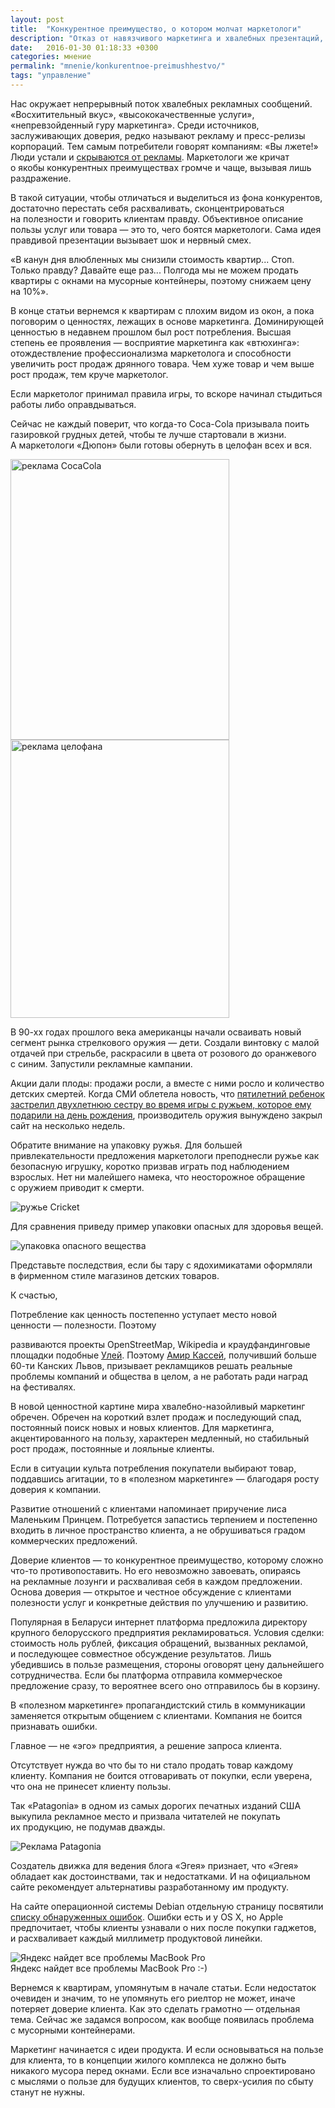 ```yaml
---
layout: post
title:  "Конкурентное преимущество, о котором молчат маркетологи"
description: "Отказ от навязчивого маркетинга и хвалебных презентаций, фокус на полезности, формирование доверия - основа конкурентного преимущества компании."
date:   2016-01-30 01:18:33 +0300
categories: мнение
permalink: "mnenie/konkurentnoe-preimushhestvo/"
tags: "управление"
---
```


<p>Нас окружает непрерывный поток хвалебных рекламных сообщений. «Восхитительный вкус», «высококачественные услуги», «непревзойденный гуру маркетинга». Среди источников, заслуживающих доверия, редко называют рекламу и&nbsp;пресс-релизы корпораций. Тем самым потребители говорят компаниям: «Вы&nbsp;лжете!» Люди устали и&nbsp;<a href="/mnenie/sem-tendencij-marketinga/">скрываются от&nbsp;рекламы</a>. Маркетологи&nbsp;же кричат о&nbsp;якобы конкурентных преимуществах громче и&nbsp;чаще, вызывая лишь раздражение.</p> <!--more-->
<p>В&nbsp;такой ситуации, чтобы отличаться и&nbsp;выделиться из&nbsp;фона конкурентов, достаточно перестать себя расхваливать, сконцентрироваться на&nbsp;полезности и&nbsp;говорить клиентам правду. Объективное описание пользы услуг или товара&nbsp;— это&nbsp;то, чего боятся маркетологи. Сама идея правдивой презентации вызывает шок и&nbsp;нервный смех.</p>
<p>«В&nbsp;канун дня влюбленных мы&nbsp;снизили стоимость квартир... Стоп. Только правду? Давайте еще раз... Полгода мы&nbsp;не&nbsp;можем продать квартиры с&nbsp;окнами на&nbsp;мусорные контейнеры, поэтому снижаем цену на&nbsp;10%».</p>
<p>В&nbsp;конце статьи вернемся к&nbsp;квартирам с&nbsp;плохим видом из&nbsp;окон, а&nbsp;пока поговорим о&nbsp;ценностях, лежащих в&nbsp;основе маркетинга. Доминирующей ценностью в&nbsp;недавнем прошлом был рост потребления. Высшая степень ее&nbsp;проявления&nbsp;— восприятие маркетинга как «втюхинга»: отождествление профессионализма маркетолога и&nbsp;способности увеличить рост продаж дрянного товара. Чем хуже товар и&nbsp;чем выше рост продаж, тем круче маркетолог.</p>
<p>Если маркетолог принимал правила игры, то&nbsp;вскоре начинал стыдиться работы либо оправдываться.</p>
<p>Сейчас не&nbsp;каждый поверит, что когда-то Coca-Cola призывала поить газировкой грудных детей, чтобы те&nbsp;лучше стартовали в&nbsp;жизни. А&nbsp;маркетологи «Дюпон» были готовы обернуть в&nbsp;целофан всех и&nbsp;вся.</p>

<div class="row">
    <div class="c-6">
	    
<picture> 
 <source srcset="/images/1712cola350.webp 1x, /images/1712cola500.webp 2x, /images/1712cola600.webp 3x" type="image/webp">
 <img src="/images/1712cola350.jpg" alt="реклама CocaCola"  width="350" height="449"/>
       
   </picture> 
   

</div>
<div class="c-6">
<picture> 
   <source srcset="/images/1712ad350.webp 1x, /images/1712ad500.webp 2x, /images/1712ad600.webp 3x"  type="image/webp">
  <img src="/images/1712ad350.jpg" alt="реклама целофана" width="350" height="445"/>
       
   </picture> 
   

</div>
</div>

<p>В&nbsp;<span class="noperenos">90-хх</span> годах прошлого века американцы начали осваивать новый сегмент рынка стрелкового оружия&nbsp;— дети. Создали винтовку с&nbsp;малой отдачей при стрельбе, раскрасили в&nbsp;цвета от&nbsp;розового до&nbsp;оранжевого с&nbsp;синим. Запустили рекламные кампании.</p>
<p>Акции дали плоды: продажи росли, а&nbsp;вместе с&nbsp;ними росло и&nbsp;количество детских смертей. Когда СМИ облетела новость, что <a href="https://edition.cnn.com/2013/05/01/us/kentucky-accidential-shooting/index.html">пятилетний ребенок застрелил двухлетнюю сестру во&nbsp;время игры с&nbsp;ружьем, которое ему подарили на&nbsp;день рождения</a>, производитель оружия вынуждено закрыл сайт на&nbsp;несколько недель.</p>
<p>Обратите внимание на&nbsp;упаковку ружья. Для большей привлекательности предложения маркетологи преподнесли ружье как безопасную игрушку, коротко призвав играть под наблюдением взрослых. Нет ни&nbsp;малейшего намека, что неосторожное обращение с&nbsp;оружием приводит к&nbsp;смерти.</p>
<p>
<picture> 
       <source srcset="/images/k2.webp" type="image/webp">
  <img src="/images/k2.jpg" alt="ружье Cricket" />
       
   </picture> 
</p>  
<p>Для сравнения приведу пример упаковки опасных для здоровья вещей.</p>
<p>
<picture> 
       <source srcset="/images/k3.webp" type="image/webp">
  <img src="/images/k3.jpg" alt="упаковка опасного вещества" />
       
   </picture> 
</p>
<p>Представьте последствия, если&nbsp;бы тару с&nbsp;ядохимикатами оформляли в&nbsp;фирменном стиле магазинов детских товаров.</p>
<p>К счастью,</p>
<div class="hip">Потребление как ценность постепенно уступает место новой ценности&nbsp;— полезности. Поэтому </div><p>развиваются проекты OpenStreetMap, Wikipedia и&nbsp;краудфандинговые площадки подобные <a href="//ulej.by/" target="_blank" rel="noopener">Улей</a>. Поэтому <a href="//www.campaignlive.com/article/end-false-recognitions/1379124" target="_blank" rel="noopener">Амир Кассей</a>, получивший больше <span class="noperenos">60-ти</span> Канских Львов, призывает рекламщиков решать реальные проблемы компаний и&nbsp;общества в&nbsp;целом, а&nbsp;не&nbsp;работать ради наград на&nbsp;фестивалях.</p>
<p>В&nbsp;новой ценностной картине мира хвалебно-назойливый маркетинг обречен. Обречен на&nbsp;короткий взлет продаж и&nbsp;последующий спад, постоянный поиск новых и&nbsp;новых клиентов. Для маркетинга, акцентированного на&nbsp;пользу, характерен медленный, но&nbsp;стабильный рост продаж, постоянные и&nbsp;лояльные клиенты.</p>
<p>Если в&nbsp;ситуации культа потребления покупатели выбирают товар, поддавшись агитации, то&nbsp;в&nbsp;«полезном маркетинге»&nbsp;— благодаря росту доверия к&nbsp;компании.</p> <p>Развитие отношений с&nbsp;клиентами напоминает приручение лиса Маленьким Принцем. Потребуется запастись терпением и&nbsp;постепенно входить в&nbsp;личное пространство клиента, а&nbsp;не&nbsp;обрушиваться градом коммерческих предложений.</p>
<p>Доверие клиентов&nbsp;— то&nbsp;конкурентное преимущество, которому сложно что-то противопоставить. Но&nbsp;его невозможно завоевать, опираясь на&nbsp;рекламные лозунги и&nbsp;расхваливая себя в&nbsp;каждом предложении. Основа доверия&nbsp;— открытое и&nbsp;честное обсуждение с&nbsp;клиентами полезности услуг и&nbsp;конкретные действия по&nbsp;улучшению и&nbsp;развитию.</p>
<p>Популярная в&nbsp;Беларуси интернет платформа предложила директору крупного белорусского предприятия рекламироваться. Условия сделки: стоимость ноль рублей, фиксация обращений, вызванных рекламой, и&nbsp;последующее совместное обсуждение результатов. Лишь убедившись в&nbsp;пользе размещения, стороны оговорят цену дальнейшего сотрудничества. Если&nbsp;бы платформа отправила коммерческое предложение сразу, то&nbsp;вероятнее всего оно отправилось&nbsp;бы в&nbsp;корзину.</p>
<p>В&nbsp;«полезном маркетинге» пропагандистский стиль в&nbsp;коммуникации заменяется открытым общением с&nbsp;клиентами. Компания не&nbsp;боится признавать ошибки.</p><div class="hip"> Главное&nbsp;— не&nbsp;«эго» предприятия, а&nbsp;решение запроса клиента.</div>
<p>Отсутствует нужда во&nbsp;что&nbsp;бы то&nbsp;ни&nbsp;стало продать товар каждому клиенту. Компания не&nbsp;боится отговаривать от&nbsp;покупки, если уверена, что она не&nbsp;принесет клиенту пользы.</p>
<p>Так «Patagonia» в&nbsp;одном из&nbsp;самых дорогих печатных изданий США выкупила рекламное место и&nbsp;призвала читателей не&nbsp;покупать их&nbsp;продукцию, не&nbsp;подумав дважды.</p>
<p>
<picture> 
       <source srcset="/images/k4.webp" type="image/webp">
  <img src="/images/k4.jpg" alt="Реклама Patagonia" />
       
   </picture>  
</p>


<p>Создатель движка для ведения блога «Эгея» признает, что «Эгея» обладает как достоинствами, так и&nbsp;недостатками. И&nbsp;на&nbsp;официальном сайте рекомендует альтернативы разработанному им&nbsp;продукту.</p>
<p>На&nbsp;сайте операционной системы Debian отдельную страницу посвятили <a href="https://www.debian.org/Bugs/" target="_blank" rel="noopener">списку обнаруженных ошибок</a>. Ошибки есть и&nbsp;у&nbsp;OS&nbsp;X, но&nbsp;Apple предпочитает, чтобы клиенты узнавали о&nbsp;них после покупки гаджетов, и&nbsp;расхваливает каждый миллиметр продуктовой линейки.</p>
<div class="wtf1">
   <picture> 
       <source srcset="/images/k5.webp" type="image/webp">
  <img src="/images/k5.jpg" alt="Яндекс найдет все проблемы MacBook Pro" />
       
   </picture>    
  <br>
Яндекс найдет все проблемы MacBook Pro :-)</div>


	



<p>Вернемся к&nbsp;квартирам, упомянутым в&nbsp;начале статьи. Если недостаток очевиден и&nbsp;значим, то&nbsp;не&nbsp;упомянуть его риелтор не&nbsp;может, иначе потеряет доверие клиента. Как это сделать грамотно&nbsp;— отдельная тема. Сейчас&nbsp;же задамся вопросом, как вообще появилась проблема с&nbsp;мусорными контейнерами.</p>
<p>Маркетинг начинается с&nbsp;идеи продукта. И&nbsp;если основываться на&nbsp;пользе для клиента, то&nbsp;в&nbsp;концепции жилого комплекса не&nbsp;должно быть никакого мусора перед окнами. Если все изначально спроектировано с&nbsp;мыслями о&nbsp;пользе для будущих клиентов, то&nbsp;сверх-усилия по&nbsp;сбыту станут не&nbsp;нужны.</p>

